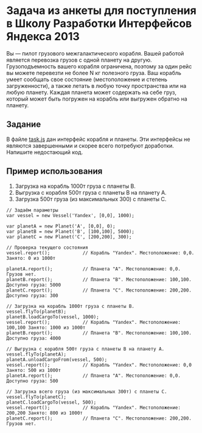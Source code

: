 # Задача из анкеты для поступления в Школу Разработки Интерфейсов Яндекса 2013

Вы — пилот грузового межгалактического корабля. Вашей работой является перевозка грузов с одной планету на другую. Грузоподъемность вашего корабля ограничена, поэтому за один рейс вы можете перевезти не более N кг полезного груза. Ваш корабль умеет сообщать свое состояние (местоположение и степень загруженности), а также летать в любую точку пространства или на любую планету. Каждая планета может содержать на себе груз, который может быть погружен на корабль или выгружен обратно на планету.

## Задание

В файле [task.js](task.js) дан интерфейс корабля и планеты. Эти интерфейсы не являются завершенными и скорее всего потребуют доработки. Напишите недостающий код.

## Пример использования

1. Загрузка на корабль 1000т груза с планеты B.
2. Выгрузка с корабля 500т груза с планеты B на планету A.
3. Загрузка 500т груза (из максимальных 300) с планеты C.


```
// Задаём параметры
var vessel = new Vessel('Yandex', [0,0], 1000);

var planetA = new Planet('A', [0,0], 0);
var planetB = new Planet('B', [100,100], 5000);
var planetC = new Planet('C', [200,200], 300);

// Проверка текущего состояния
vessel.report();			// Корабль "Yandex". Местоположение: 0,0. Занято: 0 из 1000т

planetA.report();			// Планета "A". Местоположение: 0,0. Грузов нет.
planetB.report();			// Планета "B". Местоположение: 100,100. Доступно груза: 5000
planetC.report();			// Планета "C". Местоположение: 200,200. Доступно груза: 300

// Загрузка на корабль 1000т груза с планеты B.
vessel.flyTo(planetB);
planetB.loadCargoTo(vessel, 1000);
vessel.report();			// Корабль "Yandex". Местоположение: 100,100 Занято: 1000 из 1000т
planetB.report();			// Планета "B". Местоположение: 100,100. Доступно груза: 4000

// Выгрузка с корабля 500т груза с планеты B на планету A.
vessel.flyTo(planetA);
planetA.unloadCargoFrom(vessel, 500);
vessel.report();			// Корабль "Yandex". Местоположение: 0,0 Занято: 500 из 1000т
planetA.report();			// Планета "A". Местоположение: 0,0. Доступно груза: 500

// Загрузка всего груза (из максимальных 300т) с планеты C.
vessel.flyTo(planetC);
planetC.loadCargoTo(vessel, 500);
vessel.report();			// Корабль "Yandex". Местоположение: 200,200 Занято: 800 из 1000т
planetC.report();			// Планета "C". Местоположение: 200,200. Грузов нет.
```